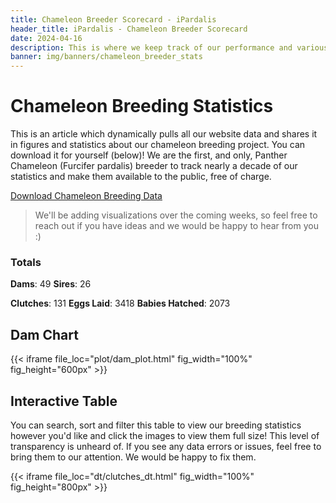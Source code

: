 ```yaml
---
title: Chameleon Breeder Scorecard - iPardalis
header_title: iPardalis - Chameleon Breeder Scorecard
date: 2024-04-16
description: This is where we keep track of our performance and various statistics about our chameleon breeding program.
banner: img/banners/chameleon_breeder_stats
---
```


# Chameleon Breeding Statistics

This is an article which dynamically pulls all our website data and shares it in figures and statistics about our chameleon breeding project. You can download it for yourself (below)! We are the first, and only, Panther Chameleon (Furcifer pardalis) breeder to track nearly a decade of our statistics and make them available to the public, free of charge.
<p>
<a class="btn btn-template-main" href="https://ipardalis.com/data.csv">Download Chameleon Breeding Data <i class="fas fa-download"></i></a>
</p>

> We'll be adding visualizations over the coming weeks, so feel free to reach out if you have ideas and we would be happy to hear from you :)

### Totals

**Dams**: 49
**Sires**: 26

**Clutches**: 131
**Eggs Laid**: 3418
**Babies Hatched**: 2073

## Dam Chart

{{< iframe file_loc="plot/dam_plot.html" fig_width="100%" fig_height="600px" >}}

## Interactive Table

You can search, sort and filter this table to view our breeding statistics however you'd like and click the images to view them full size! This level of transparency is unheard of. If you see any data errors or issues, feel free to bring them to our attention. We would be happy to fix them.

{{< iframe file_loc="dt/clutches_dt.html" fig_width="100%" fig_height="800px" >}}
